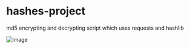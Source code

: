 # hashes-project
md5 encrypting and decrypting script which uses requests and hashlib


![image](https://user-images.githubusercontent.com/58134995/132619106-98f7a5ce-819e-4ce1-9a7a-65450998ad25.png)

